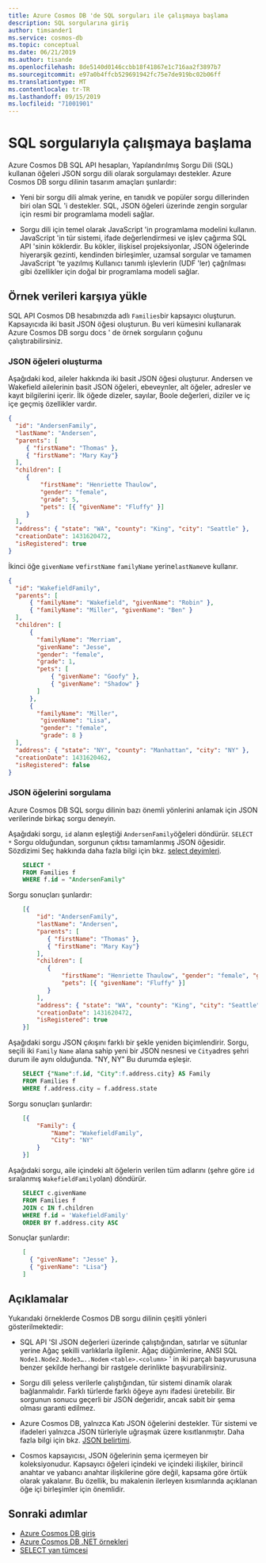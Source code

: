 ```yaml
---
title: Azure Cosmos DB 'de SQL sorguları ile çalışmaya başlama
description: SQL sorgularına giriş
author: timsander1
ms.service: cosmos-db
ms.topic: conceptual
ms.date: 06/21/2019
ms.author: tisande
ms.openlocfilehash: 8de5140d0146ccbb18f41867e1c716aa2f3897b7
ms.sourcegitcommit: e97a0b4ffcb529691942fc75e7de919bc02b06ff
ms.translationtype: MT
ms.contentlocale: tr-TR
ms.lasthandoff: 09/15/2019
ms.locfileid: "71001901"
---
```

# <a name="getting-started-with-sql-queries"></a>SQL sorgularıyla çalışmaya başlama

Azure Cosmos DB SQL API hesapları, Yapılandırılmış Sorgu Dili (SQL) kullanan öğeleri JSON sorgu dili olarak sorgulamayı destekler. Azure Cosmos DB sorgu dilinin tasarım amaçları şunlardır:

* Yeni bir sorgu dili almak yerine, en tanıdık ve popüler sorgu dillerinden biri olan SQL 'i destekler. SQL, JSON öğeleri üzerinde zengin sorgular için resmi bir programlama modeli sağlar.  

* Sorgu dili için temel olarak JavaScript 'in programlama modelini kullanın. JavaScript 'in tür sistemi, ifade değerlendirmesi ve işlev çağırma SQL API 'sinin köklerdir. Bu kökler, ilişkisel projeksiyonlar, JSON öğelerinde hiyerarşik gezinti, kendinden birleşimler, uzamsal sorgular ve tamamen JavaScript 'te yazılmış Kullanıcı tanımlı işlevlerin (UDF 'ler) çağrılması gibi özellikler için doğal bir programlama modeli sağlar.

## <a name="upload-sample-data"></a>Örnek verileri karşıya yükle

SQL API Cosmos DB hesabınızda adlı `Families`bir kapsayıcı oluşturun. Kapsayıcıda iki basit JSON öğesi oluşturun. Bu veri kümesini kullanarak Azure Cosmos DB sorgu docs ' de örnek sorguların çoğunu çalıştırabilirsiniz.

### <a name="create-json-items"></a>JSON öğeleri oluşturma

Aşağıdaki kod, aileler hakkında iki basit JSON öğesi oluşturur. Andersen ve Wakefield ailelerinin basit JSON öğeleri, ebeveynler, alt öğeler, adresler ve kayıt bilgilerini içerir. İlk öğede dizeler, sayılar, Boole değerleri, diziler ve iç içe geçmiş özellikler vardır.


```json
{
  "id": "AndersenFamily",
  "lastName": "Andersen",
  "parents": [
     { "firstName": "Thomas" },
     { "firstName": "Mary Kay"}
  ],
  "children": [
     {
         "firstName": "Henriette Thaulow",
         "gender": "female",
         "grade": 5,
         "pets": [{ "givenName": "Fluffy" }]
     }
  ],
  "address": { "state": "WA", "county": "King", "city": "Seattle" },
  "creationDate": 1431620472,
  "isRegistered": true
}
```

İkinci öğe `givenName` ve`firstName` `familyName` yerine`lastName`ve kullanır.

```json
{
  "id": "WakefieldFamily",
  "parents": [
      { "familyName": "Wakefield", "givenName": "Robin" },
      { "familyName": "Miller", "givenName": "Ben" }
  ],
  "children": [
      {
        "familyName": "Merriam",
        "givenName": "Jesse",
        "gender": "female",
        "grade": 1,
        "pets": [
            { "givenName": "Goofy" },
            { "givenName": "Shadow" }
        ]
      },
      { 
        "familyName": "Miller",
         "givenName": "Lisa",
         "gender": "female",
         "grade": 8 }
  ],
  "address": { "state": "NY", "county": "Manhattan", "city": "NY" },
  "creationDate": 1431620462,
  "isRegistered": false
}
```

### <a name="query-the-json-items"></a>JSON öğelerini sorgulama

Azure Cosmos DB SQL sorgu dilinin bazı önemli yönlerini anlamak için JSON verilerinde birkaç sorgu deneyin.

Aşağıdaki sorgu, `id` alanın eşleştiği `AndersenFamily`öğeleri döndürür. `SELECT *` Sorgu olduğundan, sorgunun çıktısı tamamlanmış JSON öğesidir. Sözdizimi Seç hakkında daha fazla bilgi için bkz. [select deyimleri](sql-query-select.md). 

```sql
    SELECT *
    FROM Families f
    WHERE f.id = "AndersenFamily"
```

Sorgu sonuçları şunlardır: 

```json
    [{
        "id": "AndersenFamily",
        "lastName": "Andersen",
        "parents": [
           { "firstName": "Thomas" },
           { "firstName": "Mary Kay"}
        ],
        "children": [
           {
               "firstName": "Henriette Thaulow", "gender": "female", "grade": 5,
               "pets": [{ "givenName": "Fluffy" }]
           }
        ],
        "address": { "state": "WA", "county": "King", "city": "Seattle" },
        "creationDate": 1431620472,
        "isRegistered": true
    }]
```

Aşağıdaki sorgu JSON çıkışını farklı bir şekle yeniden biçimlendirir. Sorgu, seçili iki `Family` `Name` alana sahip yeni bir JSON nesnesi ve `City`adres şehri durum ile aynı olduğunda. "NY, NY" Bu durumda eşleşir.

```sql
    SELECT {"Name":f.id, "City":f.address.city} AS Family
    FROM Families f
    WHERE f.address.city = f.address.state
```

Sorgu sonuçları şunlardır:

```json
    [{
        "Family": {
            "Name": "WakefieldFamily",
            "City": "NY"
        }
    }]
```

Aşağıdaki sorgu, aile içindeki alt öğelerin verilen tüm adlarını (şehre göre `id` sıralanmış `WakefieldFamily`olan) döndürür.

```sql
    SELECT c.givenName
    FROM Families f
    JOIN c IN f.children
    WHERE f.id = 'WakefieldFamily'
    ORDER BY f.address.city ASC
```

Sonuçlar şunlardır:

```json
    [
      { "givenName": "Jesse" },
      { "givenName": "Lisa"}
    ]
```

## <a name="remarks"></a>Açıklamalar

Yukarıdaki örneklerde Cosmos DB sorgu dilinin çeşitli yönleri gösterilmektedir:  

* SQL API 'SI JSON değerleri üzerinde çalıştığından, satırlar ve sütunlar yerine Ağaç şekilli varlıklarla ilgilenir. Ağaç düğümlerine, ANSI SQL `Node1.Node2.Node3…..Nodem` `<table>.<column>` ' in iki parçalı başvurusuna benzer şekilde herhangi bir rastgele derinlikte başvurabilirsiniz.

* Sorgu dili şeless verilerle çalıştığından, tür sistemi dinamik olarak bağlanmalıdır. Farklı türlerde farklı öğeye aynı ifadesi üretebilir. Bir sorgunun sonucu geçerli bir JSON değeridir, ancak sabit bir şema olması garanti edilmez.  

* Azure Cosmos DB, yalnızca Katı JSON öğelerini destekler. Tür sistemi ve ifadeleri yalnızca JSON türleriyle uğraşmak üzere kısıtlanmıştır. Daha fazla bilgi için bkz. [JSON belirtimi](https://www.json.org/).  

* Cosmos kapsayıcısı, JSON öğelerinin şema içermeyen bir koleksiyonudur. Kapsayıcı öğeleri içindeki ve içindeki ilişkiler, birincil anahtar ve yabancı anahtar ilişkilerine göre değil, kapsama göre örtük olarak yakalanır. Bu özellik, bu makalenin ilerleyen kısımlarında açıklanan öğe içi birleşimler için önemlidir.

## <a name="next-steps"></a>Sonraki adımlar

- [Azure Cosmos DB giriş](introduction.md)
- [Azure Cosmos DB .NET örnekleri](https://github.com/Azure/azure-cosmos-dotnet-v3)
- [SELECT yan tümcesi](sql-query-select.md)
